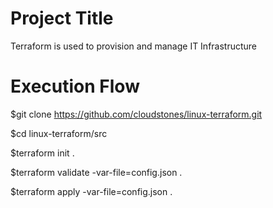 Project Title
=====================
Terraform is used to provision and manage IT Infrastructure


Execution Flow
=====================

$git clone https://github.com/cloudstones/linux-terraform.git

$cd linux-terraform/src

$terraform init .

$terraform validate -var-file=config.json .

$terraform apply -var-file=config.json .
